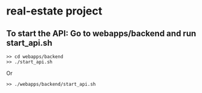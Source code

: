 # real-estate project

## To start the API: Go to webapps/backend and run start_api.sh
```
>> cd webapps/backend
>> ./start_api.sh
```
Or
```
>> ./webapps/backend/start_api.sh
```